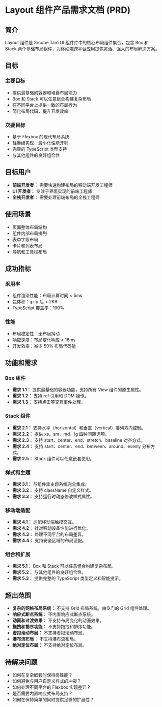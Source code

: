 # Layout 组件产品需求文档 (PRD)

## 简介

Layout 组件是 Srcube Taro UI 组件库中的核心布局组件集合，包含 Box 和 Stack 两个基础布局组件，为移动端跨平台应用提供灵活、强大的布局解决方案。

## 目标

### 主要目标
* 提供最基础的容器和堆叠布局能力
* Box 和 Stack 可以任意组合构建复杂布局
* 在不同平台上提供一致的布局行为
* 简化布局代码，提升开发效率

### 次要目标
* 基于 Flexbox 的现代布局系统
* 轻量级实现，最小化性能开销
* 完善的 TypeScript 类型支持
* 与其他组件的良好组合性

## 目标用户

* **前端开发者：** 需要快速构建布局的移动端开发工程师
* **UI 开发者：** 专注于界面实现的前端工程师
* **全栈开发者：** 需要处理前端布局的全栈工程师

## 使用场景

* 页面整体布局结构
* 组件内部布局排列
* 表单字段布局
* 卡片和列表布局
* 导航和工具栏布局

## 成功指标

### 采用率
* 组件渲染性能：布局计算时间 < 5ms
* 包体积：gzip 后 < 2KB
* TypeScript 覆盖率：100%

### 性能
* 布局稳定性：无布局抖动
* 响应速度：布局变化响应 < 16ms
* 开发效率：减少 50% 布局代码量

## 功能和需求

### Box 组件
* **需求 1.1：** 提供最基础的容器功能，支持所有 View 组件的原生属性。
* **需求 1.2：** 支持 ref 引用和 DOM 操作。
* **需求 1.3：** 支持点击等交互事件处理。

### Stack 组件
* **需求 2.1：** 支持水平（horizontal）和垂直（vertical）排列方向控制。
* **需求 2.2：** 提供 xs、sm、md、lg 四种间距选项。
* **需求 2.3：** 支持 start、center、end、stretch、baseline 对齐方式。
* **需求 2.4：** 支持 start、center、end、between、around、evenly 分布方式。
* **需求 2.5：** Stack 组件可以任意嵌套使用。

### 样式和主题
* **需求 3.1：** 与组件库主题系统完全集成。
* **需求 3.2：** 支持 className 自定义样式。
* **需求 3.3：** 支持运行时动态修改样式属性。

### 移动端适配
* **需求 4.1：** 适配移动端触摸交互。
* **需求 4.2：** 针对移动设备性能进行优化。
* **需求 4.3：** 处理不同平台的布局差异。
* **需求 4.4：** 支持安全区域的布局适配。

### 组合和扩展
* **需求 5.1：** Box 和 Stack 可以任意组合构建复杂布局。
* **需求 5.2：** 与其他组件的良好组合性。
* **需求 5.3：** 提供完整的 TypeScript 类型定义和智能提示。

## 超出范围

* **复杂的网格布局系统：** 不支持 Grid 布局系统，由专门的 Grid 组件处理。
* **响应式断点系统：** 不内置响应式断点系统。
* **动画和过渡效果：** 不支持布局变化的动画效果。
* **拖拽和排序功能：** 不支持拖拽和排序功能。
* **虚拟滚动布局：** 不支持虚拟滚动布局。
* **瀑布流布局：** 不支持瀑布流布局。
* **绝对定位布局：** 不支持绝对定位布局。

## 待解决问题

* 如何在复杂嵌套时保持高性能？
* 如何避免与用户自定义样式的冲突？
* 如何处理不同平台的 Flexbox 实现差异？
* 是否需要内置响应式布局支持？
* 如何在保持简单的同时提供足够的扩展性？